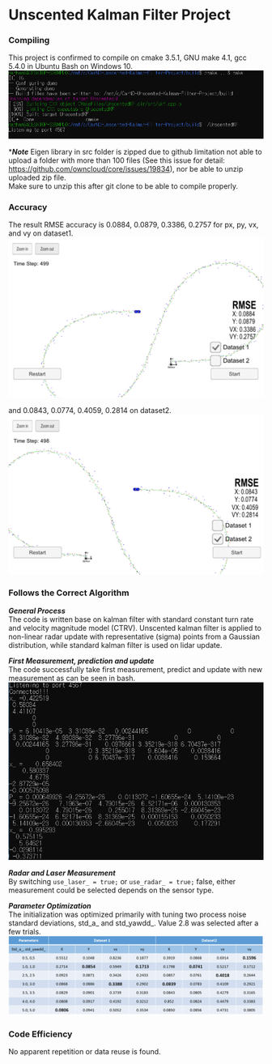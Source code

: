 # Unscented Kalman Filter Project

### Compiling  
This project is confirmed to compile on cmake 3.5.1, GNU make 4.1, gcc 5.4.0 in Ubuntu Bash on Windows 10.
   ![compile](https://github.com/na6an/SDCND/blob/master/T2-P2/img/compile.PNG)

****Note*** 
Eigen library in src folder is zipped due to github limitation not able to upload a folder with more than 100 files (See this issue for detail: https://github.com/owncloud/core/issues/19834), nor be able to unzip uploaded zip file.  
Make sure to unzip this after git clone to be able to compile properly.  


### Accuracy  
The result RMSE accuracy is 0.0884, 0.0879, 0.3386, 0.2757 for px, py, vx, and vy on dataset1.
   ![data1](https://github.com/na6an/SDCND/blob/master/T2-P2/img/data1.PNG)

and 0.0843, 0.0774, 0.4059, 0.2814 on dataset2.
   ![data2](https://github.com/na6an/SDCND/blob/master/T2-P2/img/data2.PNG)

### Follows the Correct Algorithm  
*****General Process*****  
The code is written base on kalman filter with standard constant turn rate and velocity magnitude model (CTRV). Unscented kalman filter is applied to non-linear radar update with representative (sigma) points from a Gaussian distribution, while standard kalman filter is used on  lidar update.

*****First Measurement, prediction and update*****  
The code successfully take first measurement, predict and update with new measurement as can be seen in bash.
   ![bash](https://github.com/na6an/SDCND/blob/master/T2-P2/img/bash.PNG)

*****Radar and Laser Measurement*****  
By switching `use_laser_ = true;` or  `use_radar_ = true;` false, either measurement could be selected depends on the sensor type.

*****Parameter Optimization*****  
The initialization was optimized primarily with tuning two process noise standard deviations, std_a_ and std_yawdd_. Value 2.8 was selected after a few trials.  
   ![parameter](https://github.com/na6an/SDCND/blob/master/T2-P2/img/parameter.png)

### Code Efficiency  
No apparent repetition or data reuse is found.

